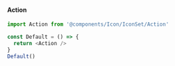 #### Action

```js
import Action from '@components/Icon/IconSet/Action'

const Default = () => {
  return <Action />
}
Default()
```
